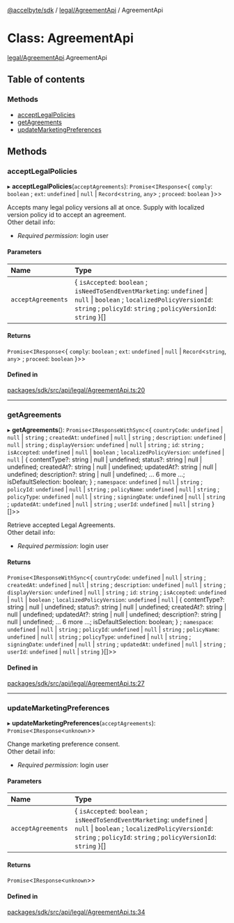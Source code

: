 [@accelbyte/sdk](../README.md) / [legal/AgreementApi](../modules/legal_AgreementApi.md) / AgreementApi

# Class: AgreementApi

[legal/AgreementApi](../modules/legal_AgreementApi.md).AgreementApi

## Table of contents

### Methods

- [acceptLegalPolicies](legal_AgreementApi.AgreementApi.md#acceptlegalpolicies)
- [getAgreements](legal_AgreementApi.AgreementApi.md#getagreements)
- [updateMarketingPreferences](legal_AgreementApi.AgreementApi.md#updatemarketingpreferences)

## Methods

### acceptLegalPolicies

▸ **acceptLegalPolicies**(`acceptAgreements`): `Promise`<`IResponse`<{ `comply`: `boolean` ; `ext`: `undefined` \| ``null`` \| `Record`<`string`, `any`\> ; `proceed`: `boolean`  }\>\>

Accepts many legal policy versions all at once. Supply with localized version policy id to accept an agreement.<br>Other detail info: <ul><li><i>Required permission</i>: login user</li></ul>

#### Parameters

| Name | Type |
| :------ | :------ |
| `acceptAgreements` | { `isAccepted`: `boolean` ; `isNeedToSendEventMarketing`: `undefined` \| ``null`` \| `boolean` ; `localizedPolicyVersionId`: `string` ; `policyId`: `string` ; `policyVersionId`: `string`  }[] |

#### Returns

`Promise`<`IResponse`<{ `comply`: `boolean` ; `ext`: `undefined` \| ``null`` \| `Record`<`string`, `any`\> ; `proceed`: `boolean`  }\>\>

#### Defined in

[packages/sdk/src/api/legal/AgreementApi.ts:20](https://github.com/AccelByte/accelbyte-web-sdk/blob/ed77741/packages/sdk/src/api/legal/AgreementApi.ts#L20)

___

### getAgreements

▸ **getAgreements**(): `Promise`<`IResponseWithSync`<{ `countryCode`: `undefined` \| ``null`` \| `string` ; `createdAt`: `undefined` \| ``null`` \| `string` ; `description`: `undefined` \| ``null`` \| `string` ; `displayVersion`: `undefined` \| ``null`` \| `string` ; `id`: `string` ; `isAccepted`: `undefined` \| ``null`` \| `boolean` ; `localizedPolicyVersion`: `undefined` \| ``null`` \| { contentType?: string \| null \| undefined; status?: string \| null \| undefined; createdAt?: string \| null \| undefined; updatedAt?: string \| null \| undefined; description?: string \| null \| undefined; ... 6 more ...; isDefaultSelection: boolean; } ; `namespace`: `undefined` \| ``null`` \| `string` ; `policyId`: `undefined` \| ``null`` \| `string` ; `policyName`: `undefined` \| ``null`` \| `string` ; `policyType`: `undefined` \| ``null`` \| `string` ; `signingDate`: `undefined` \| ``null`` \| `string` ; `updatedAt`: `undefined` \| ``null`` \| `string` ; `userId`: `undefined` \| ``null`` \| `string`  }[]\>\>

Retrieve accepted Legal Agreements.<br>Other detail info: <ul><li><i>Required permission</i>: login user</li></ul>

#### Returns

`Promise`<`IResponseWithSync`<{ `countryCode`: `undefined` \| ``null`` \| `string` ; `createdAt`: `undefined` \| ``null`` \| `string` ; `description`: `undefined` \| ``null`` \| `string` ; `displayVersion`: `undefined` \| ``null`` \| `string` ; `id`: `string` ; `isAccepted`: `undefined` \| ``null`` \| `boolean` ; `localizedPolicyVersion`: `undefined` \| ``null`` \| { contentType?: string \| null \| undefined; status?: string \| null \| undefined; createdAt?: string \| null \| undefined; updatedAt?: string \| null \| undefined; description?: string \| null \| undefined; ... 6 more ...; isDefaultSelection: boolean; } ; `namespace`: `undefined` \| ``null`` \| `string` ; `policyId`: `undefined` \| ``null`` \| `string` ; `policyName`: `undefined` \| ``null`` \| `string` ; `policyType`: `undefined` \| ``null`` \| `string` ; `signingDate`: `undefined` \| ``null`` \| `string` ; `updatedAt`: `undefined` \| ``null`` \| `string` ; `userId`: `undefined` \| ``null`` \| `string`  }[]\>\>

#### Defined in

[packages/sdk/src/api/legal/AgreementApi.ts:27](https://github.com/AccelByte/accelbyte-web-sdk/blob/ed77741/packages/sdk/src/api/legal/AgreementApi.ts#L27)

___

### updateMarketingPreferences

▸ **updateMarketingPreferences**(`acceptAgreements`): `Promise`<`IResponse`<`unknown`\>\>

Change marketing preference consent.<br>Other detail info: <ul><li><i>Required permission</i>: login user</li></ul>

#### Parameters

| Name | Type |
| :------ | :------ |
| `acceptAgreements` | { `isAccepted`: `boolean` ; `isNeedToSendEventMarketing`: `undefined` \| ``null`` \| `boolean` ; `localizedPolicyVersionId`: `string` ; `policyId`: `string` ; `policyVersionId`: `string`  }[] |

#### Returns

`Promise`<`IResponse`<`unknown`\>\>

#### Defined in

[packages/sdk/src/api/legal/AgreementApi.ts:34](https://github.com/AccelByte/accelbyte-web-sdk/blob/ed77741/packages/sdk/src/api/legal/AgreementApi.ts#L34)
